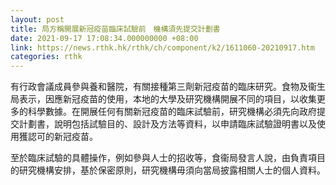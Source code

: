 ```yaml
---
layout: post
title: 局方稱開展新冠疫苗臨床試驗前　機構須先提交計劃書
date: 2021-09-17 17:08:34.000000000 +08:00
link: https://news.rthk.hk/rthk/ch/component/k2/1611060-20210917.htm
categories: rthk
---
```


有行政會議成員參與養和醫院，有關接種第三劑新冠疫苗的臨床研究。食物及衞生局表示，因應新冠疫苗的使用，本地的大學及研究機構開展不同的項目，以收集更多的科學數據。在開展任何有關新冠疫苗的臨床試驗前，研究機構必須先向政府提交計劃書，說明包括試驗目的、設計及方法等資料，以申請臨床試驗證明書以及使用獲認可的新冠疫苗。

至於臨床試驗的具體操作，例如參與人士的招收等，食衞局發言人說，由負責項目的研究機構安排，基於保密原則，研究機構毋須向當局披露相關人士的個人資料。

